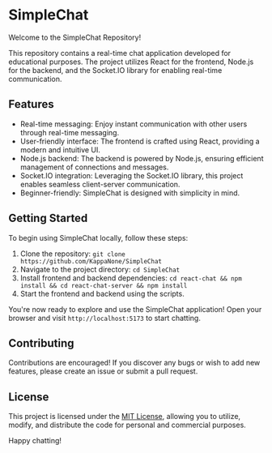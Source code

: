 # SimpleChat

Welcome to the SimpleChat Repository!

This repository contains a real-time chat application developed for educational purposes. The project utilizes React for the frontend, Node.js for the backend, and the Socket.IO library for enabling real-time communication.

## Features

- Real-time messaging: Enjoy instant communication with other users through real-time messaging.
- User-friendly interface: The frontend is crafted using React, providing a modern and intuitive UI.
- Node.js backend: The backend is powered by Node.js, ensuring efficient management of connections and messages.
- Socket.IO integration: Leveraging the Socket.IO library, this project enables seamless client-server communication.
- Beginner-friendly: SimpleChat is designed with simplicity in mind.

## Getting Started

To begin using SimpleChat locally, follow these steps:

1. Clone the repository: `git clone https://github.com/KappaNone/SimpleChat`
2. Navigate to the project directory: `cd SimpleChat`
3. Install frontend and backend dependencies: `cd react-chat && npm install && cd react-chat-server && npm install`
4. Start the frontend and backend using the scripts.

You're now ready to explore and use the SimpleChat application! Open your browser and visit `http://localhost:5173` to start chatting.

## Contributing

Contributions are encouraged! If you discover any bugs or wish to add new features, please create an issue or submit a pull request.

## License

This project is licensed under the [MIT License](LICENSE), allowing you to utilize, modify, and distribute the code for personal and commercial purposes.

Happy chatting!
